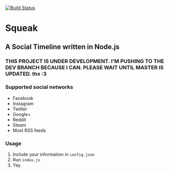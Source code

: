 [![Build Status](https://travis-ci.org/sean-clayton/node-social-timeline.js.svg?branch=dev)](https://travis-ci.org/sean-clayton/node-social-timeline.js)

# Squeak
## A Social Timeline written in Node.js

### THIS PROJECT IS UNDER DEVELOPMENT. I'M PUSHING TO THE DEV BRANCH BECAUSE I CAN. PLEASE WAIT UNTIL MASTER IS UPDATED. thx :3

### Supported social networks

- Facebook
- Instagram
- Twitter
- Google+
- Reddit
- Steam
- Most RSS feeds

### Usage

1. Include your information in `config.json`
2. Run `index.js`
3. Yay.